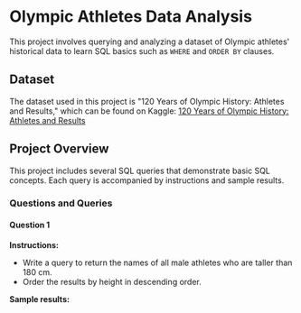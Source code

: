 # Olympic Athletes Data Analysis

This project involves querying and analyzing a dataset of Olympic athletes' historical data to learn SQL basics such as `WHERE` and `ORDER BY` clauses.

## Dataset

The dataset used in this project is "120 Years of Olympic History: Athletes and Results," which can be found on Kaggle:
[120 Years of Olympic History: Athletes and Results](https://www.kaggle.com/datasets/heesoo37/120-years-of-olympic-history-athletes-and-results)

## Project Overview

This project includes several SQL queries that demonstrate basic SQL concepts. Each query is accompanied by instructions and sample results.

### Questions and Queries

#### Question 1

**Instructions:**
- Write a query to return the names of all male athletes who are taller than 180 cm.
- Order the results by height in descending order.

**Sample results:**
